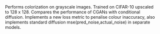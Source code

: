 Performs colorization on grayscale images. Trained on CIFAR-10 upscaled to 128 x 128. Compares the performance of CGANs with conditional diffusion. Implements a new loss metric to penalise colour inaccuracy, also implements standard diffusion mse(pred_noise,actual_noise) in separate models. 
